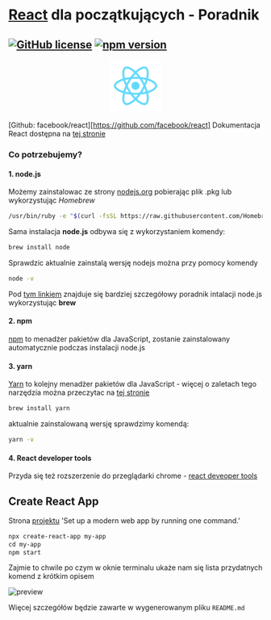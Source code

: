 # [React][react-url] dla początkujących - Poradnik 


## [![GitHub license](https://img.shields.io/badge/license-MIT-blue.svg)](https://github.com/facebook/react/blob/master/LICENSE) [![npm version](https://img.shields.io/npm/v/react.svg?style=flat)](https://www.npmjs.com/package/react) 


<!-- <h3 align="center"> <a href="https://pl.reactjs.org">React</a></h3> -->
<p align="center">
  <a href="https://pl.reactjs.org">
    <img alt="react" width="104px" src="https://raw.githubusercontent.com/github/explore/80688e429a7d4ef2fca1e82350fe8e3517d3494d/topics/react/react.png" alt="React logo">
  </a>
</p>

[Github: facebook/react][https://github.com/facebook/react]
Dokumentacja React dostępna na [tej stronie](https://reactjs.org/docs)

### Co potrzebujemy?

#### 1. node.js

Możemy zainstalowac ze strony [nodejs.org][nodejs-url] pobierając plik .pkg
lub wykorzystując *Homebrew* 

```bash
/usr/bin/ruby -e "$(curl -fsSL https://raw.githubusercontent.com/Homebrew/install/master/install)"
```

Sama instalacja **node.js** odbywa się z wykorzystaniem komendy:

```zsh
brew install node
```

Sprawdzic aktualnie zainstalą wersję nodejs można przy pomocy komendy

```zsh
node -v
```

Pod [tym linkiem](https://changelog.com/posts/install-node-js-with-homebrew-on-os-x) znajduje się bardziej szczegółowy poradnik intalacji node.js wykorzystując **brew**

#### 2. npm 
[npm][npmjs-url] to  menadżer pakietów dla JavaScript, zostanie zainstalowany automatycznie podczas instalacji node.js
 
#### 3. yarn
[Yarn][yarn-url] to kolejny menadżer pakietów dla JavaScript - więcej o zaletach tego narzędzia można przeczytac na [tej stronie](https://www.nafrontendzie.pl/czym-jest-yarn-czego-sluzy)

```zsh
brew install yarn
```

aktualnie zainstalowaną wersję sprawdzimy komendą:
```zsh
yarn -v
```
#### 4. React developer tools
Przyda się też rozszerzenie do przeglądarki chrome - [react deveoper tools][rdt-url]
 
## Create React App
Strona [projektu][create-react-url]
'Set up a modern web app by running one command.'
 
```
npx create-react-app my-app
cd my-app
npm start
```

Zajmie to chwile po czym w oknie terminalu ukaże nam się lista przydatnych komend z krótkim opisem

![preview][c-r-a-url]

Więcej szczegółów będzie zawarte w wygenerowanym pliku `README.md`




<!-- Poradnik bazuje na repozytorium [QuentinWatt](https://github.com/QuentinWatt) <br/>
oraz jego tutorialu (React JS for beginners) [YouTube](https://www.youtube.com/watch?v=HDEVMozZhv8&list=PL41lfR-6DnOoTiHU4Ub6efP-p3xAq3eiV). -->


<!-- Linki -->
[nodejs-url]: https://nodejs.org/en/
[npmjs-url]: https://www.npmjs.com
[yarn-url]: https://yarnpkg.com
[rdt-url]: https://chrome.google.com/webstore/detail/react-developer-tools/fmkadmapgofadopljbjfkapdkoienihi
[react-url]: https://pl.reactjs.org/
[create-react-url]: https://create-react-app.dev

[c-r-a-url]: https://raw.githubusercontent.com/pajlotapps/React-dla-poczatkujacych-poradnik/master/c-r-a.png?raw=true
